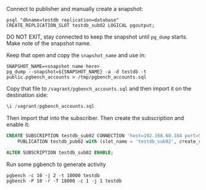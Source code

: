 Connect to publisher and manually create a snapshot:
```
psql "dbname=testdb replication=database"
CREATE_REPLICATION_SLOT testdb_sub02 LOGICAL pgoutput;
```

DO NOT EXIT, stay connected to keep the snapshot until `pg_dump` starts. Make note of the snapshot name.

Keep that open and copy the `snapshot_name` and use in:

```
SNAPSHOT_NAME=<snapshot name here>
pg_dump --snapshot=${SNAPSHOT_NAME} -a -d testdb -t public.pgbench_accounts > /tmp/pgbench_accounts.sql
```

Copy that file to `/vagrant/pgbench_accounts.sql` and then import it on the destination side:

```sql
\i /vagrant/pgbench_accounts.sql
```

Then import that into the subscriber. Then create the subscription and enable it:
```sql
CREATE SUBSCRIPTION testdb_sub02 CONNECTION 'host=192.168.60.184 port=5432 dbname=testdb user=replicator' 
    PUBLICATION testdb_pub02 with (slot_name = 'testdb_sub02', create_slot='false' , enabled='false', copy_data='false');

ALTER SUBSCRIPTION testdb_sub02 ENABLE;
```

Run some pgbench to generate activity
```
pgbench -c 10 -j 2 -t 10000 testdb
pgbench -P 10 -r -T 18000 -c 1 -j 1 testdb
```

